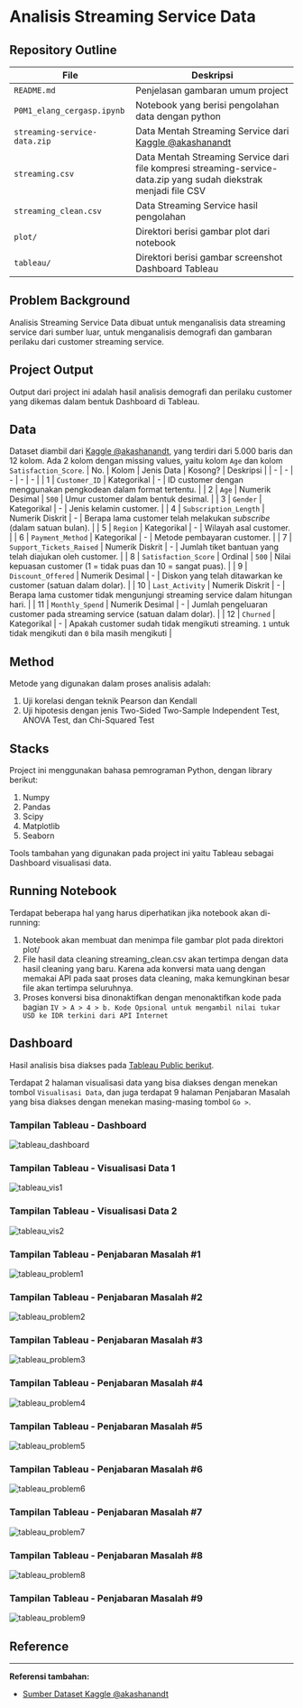 # Analisis Streaming Service Data


## Repository Outline
<!-- `Bagian ini menjelaskan secara singkat konten/isi dari file yang dipush ke repository` -->
| File | Deskripsi |
| - | - |
| `README.md` | Penjelasan gambaran umum project |
| `P0M1_elang_cergasp.ipynb` | Notebook yang berisi pengolahan data dengan python |
| `streaming-service-data.zip` | Data Mentah Streaming Service dari [Kaggle @akashanandt](https://www.kaggle.com/datasets/akashanandt/streaming-service-data) |
| `streaming.csv` | Data Mentah Streaming Service dari file kompresi streaming-service-data.zip yang sudah diekstrak menjadi file CSV |
| `streaming_clean.csv` | Data Streaming Service hasil pengolahan |
| `plot/` | Direktori berisi gambar plot dari notebook |
| `tableau/` | Direktori berisi gambar screenshot Dashboard Tableau |


## Problem Background
<!-- `Bagian ini menjelaskan masalah yang diselesaikan pada project ini beserta latar belakang masalahnya secara singkat` -->
Analisis Streaming Service Data dibuat untuk menganalisis data streaming service dari sumber luar, untuk menganalisis demografi dan gambaran perilaku dari customer streaming service.


## Project Output
<!-- `Bagian ini menjelaskan secara singkat output projectnya apa, misal model machine learning, dasboard, dsb.` -->
Output dari project ini adalah hasil analisis demografi dan perilaku customer yang dikemas dalam bentuk Dashboard di Tableau.


## Data
<!-- `Bagian ini menjelaskan secara singkat mengenai data yang digunakan seperti sumber data, deskripsi singkat karakteristik data seperti jumlah kolom, baris data, missing values, dsb` -->
Dataset diambil dari [Kaggle @akashanandt](https://www.kaggle.com/datasets/akashanandt/streaming-service-data), yang terdiri dari 5.000 baris dan 12 kolom. Ada 2 kolom dengan missing values, yaitu kolom `Age` dan kolom `Satisfaction_Score`.
| No. | Kolom | Jenis Data | Kosong? | Deskripsi |
| - | - | - | - | - |
| 1 | `Customer_ID` | Kategorikal | - | ID customer dengan menggunakan pengkodean dalam format tertentu. |
| 2 | `Age` | Numerik Desimal | `500` | Umur customer dalam bentuk desimal. |
| 3 | `Gender` | Kategorikal | - | Jenis kelamin customer. |
| 4 | `Subscription_Length` | Numerik Diskrit | - | Berapa lama customer telah melakukan _subscribe_ (dalam satuan bulan). |
| 5 | `Region` | Kategorikal | - | Wilayah asal customer. |
| 6 | `Payment_Method` | Kategorikal | - | Metode pembayaran customer. |
| 7 | `Support_Tickets_Raised` | Numerik Diskrit | - | Jumlah tiket bantuan yang telah diajukan oleh customer. |
| 8 | `Satisfaction_Score` | Ordinal | `500` | Nilai kepuasan customer (1 = tidak puas dan 10 = sangat puas). |
| 9 | `Discount_Offered` | Numerik Desimal | - | Diskon yang telah ditawarkan ke customer (satuan dalam dolar). |
| 10 | `Last_Activity` | Numerik Diskrit | - | Berapa lama customer tidak mengunjungi streaming service dalam hitungan hari. |
| 11 | `Monthly_Spend` | Numerik Desimal | - | Jumlah pengeluaran customer pada streaming service (satuan dalam dolar). |
| 12 | `Churned` | Kategorikal | - | Apakah customer sudah tidak mengikuti streaming. `1` untuk tidak mengikuti dan `0` bila masih mengikuti |


## Method
<!-- `Bagian ini menjelaskan metode yang digunakan pada project, misal project ini mengenai machine learning sehingga metode yang dipakai adalah model supervised learning dengan model KNN` -->
Metode yang digunakan dalam proses analisis adalah:
  1. Uji korelasi dengan teknik Pearson dan Kendall
  2. Uji hipotesis dengan jenis Two-Sided Two-Sample Independent Test, ANOVA Test, dan Chi-Squared Test


## Stacks
<!-- `Bagian ini menjelaskan stacks yang digunakan seperti bahasa pemrograman, tools, dan library Python yang digunakan` -->
Project ini menggunakan bahasa pemrograman Python, dengan library berikut:
  1. Numpy
  2. Pandas
  3. Scipy
  4. Matplotlib
  5. Seaborn

Tools tambahan yang digunakan pada project ini yaitu Tableau sebagai Dashboard visualisasi data.


## Running Notebook
Terdapat beberapa hal yang harus diperhatikan jika notebook akan di-running:
  1. Notebook akan membuat dan menimpa file gambar plot pada direktori plot/
  2. File hasil data cleaning streaming_clean.csv akan tertimpa dengan data hasil cleaning yang baru. Karena ada konversi mata uang dengan memakai API pada saat proses data cleaning, maka kemungkinan besar file akan tertimpa seluruhnya.
  3. Proses konversi bisa dinonaktifkan dengan menonaktifkan kode pada bagian `IV > A > 4 > b. Kode Opsional untuk mengambil nilai tukar USD ke IDR terkini dari API Internet`


## Dashboard
Hasil analisis bisa diakses pada [Tableau Public berikut](https://public.tableau.com/app/profile/elang.cergas.pembrani/viz/FTDS_P0M1/Dashboard?publish=yes).

Terdapat 2 halaman visualisasi data yang bisa diakses dengan menekan tombol `Visualisasi Data`, dan juga terdapat 9 halaman Penjabaran Masalah yang bisa diakses dengan menekan masing-masing tombol `Go >`.

### Tampilan Tableau - Dashboard
![tableau_dashboard](tableau/tableau_dashboard.png)

### Tampilan Tableau - Visualisasi Data 1
![tableau_vis1](tableau/tableau_vis1.png)

### Tampilan Tableau - Visualisasi Data 2
![tableau_vis2](tableau/tableau_vis2.png)

### Tampilan Tableau - Penjabaran Masalah #1
![tableau_problem1](tableau/tableau_problem1.png)

### Tampilan Tableau - Penjabaran Masalah #2
![tableau_problem2](tableau/tableau_problem2.png)

### Tampilan Tableau - Penjabaran Masalah #3
![tableau_problem3](tableau/tableau_problem3.png)

### Tampilan Tableau - Penjabaran Masalah #4
![tableau_problem4](tableau/tableau_problem4.png)

### Tampilan Tableau - Penjabaran Masalah #5
![tableau_problem5](tableau/tableau_problem5.png)

### Tampilan Tableau - Penjabaran Masalah #6
![tableau_problem6](tableau/tableau_problem6.png)

### Tampilan Tableau - Penjabaran Masalah #7
![tableau_problem7](tableau/tableau_problem7.png)

### Tampilan Tableau - Penjabaran Masalah #8
![tableau_problem8](tableau/tableau_problem8.png)

### Tampilan Tableau - Penjabaran Masalah #9
![tableau_problem9](tableau/tableau_problem9.png)


## Reference
<!-- `Bagian ini berisi link pendukung seperti referensi, dashboard, atau deployment` -->

---

**Referensi tambahan:**
- [Sumber Dataset Kaggle @akashanandt](https://www.kaggle.com/datasets/akashanandt/streaming-service-data)
